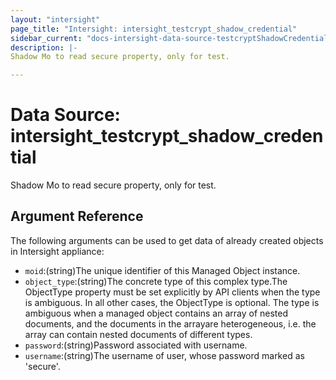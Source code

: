 ```yaml
---
layout: "intersight"
page_title: "Intersight: intersight_testcrypt_shadow_credential"
sidebar_current: "docs-intersight-data-source-testcryptShadowCredential"
description: |-
Shadow Mo to read secure property, only for test.

---
```


# Data Source: intersight_testcrypt_shadow_credential
Shadow Mo to read secure property, only for test.

## Argument Reference
The following arguments can be used to get data of already created objects in Intersight appliance:
* `moid`:(string)The unique identifier of this Managed Object instance.
* `object_type`:(string)The concrete type of this complex type.The ObjectType property must be set explicitly by API clients when the type is ambiguous. In all other cases, the ObjectType is optional. The type is ambiguous when a managed object contains an array of nested documents, and the documents in the arrayare heterogeneous, i.e. the array can contain nested documents of different types.
* `password`:(string)Password associated with username.
* `username`:(string)The username of user, whose password marked as 'secure'.
